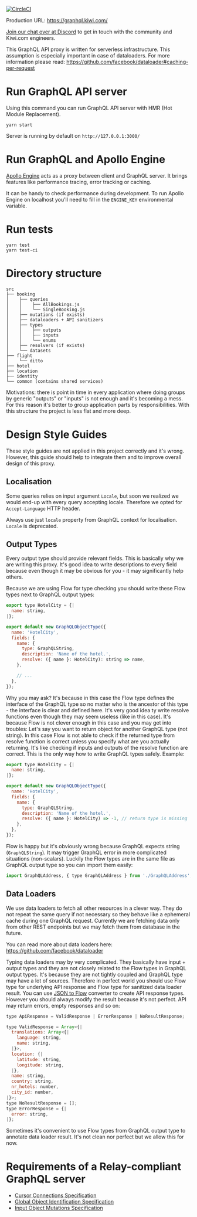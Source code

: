 [![CircleCI](https://circleci.com/gh/kiwicom/graphql/tree/master.svg?style=svg)](https://circleci.com/gh/kiwicom/graphql/tree/master)

Production URL: https://graphql.kiwi.com/

[Join our chat over at Discord](https://discord.gg/Pq2q5a5) to get in touch with the community and Kiwi.com engineers.

This GraphQL API proxy is written for serverless infrastructure. This assumption is especially important in case of dataloaders. For more information please read: https://github.com/facebook/dataloader#caching-per-request

# Run GraphQL API server

Using this command you can run GraphQL API server with HMR (Hot Module Replacement).

```
yarn start
```

Server is running by default on `http://127.0.0.1:3000/`

# Run GraphQL and Apollo Engine

[Apollo Engine](https://www.apollographql.com/engine/) acts as a proxy between
client and GraphQL server. It brings features like performance tracing, error
tracking or caching.

It can be handy to check performance during development. To run Apollo Engine
on localhost you'll need to fill in the `ENGINE_KEY` environmental variable.

# Run tests

```
yarn test
yarn test-ci
```

# Directory structure

```
src
├── booking
│    ├── queries
│    │    ├── AllBookings.js
│    │    └── SingleBooking.js
│    ├── mutations (if exists)
│    ├── dataloaders + API sanitizers
│    ├── types
│    │    ├── outputs
│    │    ├── inputs
│    │    └── enums
│    ├── resolvers (if exists)
│    └── datasets
├── flight
│    └── ditto
├── hotel
├── location
├── identity
└── common (contains shared services)
```

Motivations: there is point in time in every application where doing groups by generic "outputs" or "inputs" is not enough and it's becoming a mess. For this reason it's better to group application parts by responsibilities. With this structure the project is less flat and more deep.

# Design Style Guides

These style guides are not applied in this project correctly and it's wrong. However, this guide should help to integrate them and to improve overall design of this proxy.

## Localisation

Some queries relies on input argument `Locale`, but soon we realized we would end-up with every query accepting locale. Therefore we opted for `Accept-Language` HTTP header.

Always use just `locale` property from GraphQL context for localisation. `Locale` is deprecated.

## Output Types

Every output type should provide relevant fields. This is basically why we are writing this proxy. It's good idea to write descriptions to every field because even though it may be obvious for you - it may significantly help others.

Because we are using Flow for type checking you should write these Flow types next to GraphQL output types:

```js
export type HotelCity = {|
  name: string,
|};

export default new GraphQLObjectType({
  name: 'HotelCity',
  fields: {
    name: {
      type: GraphQLString,
      description: 'Name of the hotel.',
      resolve: ({ name }: HotelCity): string => name,
    },

    // ...
  },
});
```

Why you may ask? It's because in this case the Flow type defines the interface of the GraphQL type so no matter who is the ancestor of this type - the interface is clear and defined here. It's very good idea ty write resolve functions even though they may seem useless (like in this case). It's because Flow is not clever enough in this case and you may get into troubles: Let's say you want to return object for another GraphQL type (not string). In this case Flow is not able to check if the returned type from resolve function is correct unless you specify what are you actually returning. It's like checking if inputs and outputs of the resolve function are correct. This is the only way how to write GraphQL types safely. Example:

```js
export type HotelCity = {|
  name: string,
|};

export default new GraphQLObjectType({
  name: 'HotelCity',
  fields: {
    name: {
      type: GraphQLString,
      description: 'Name of the hotel.',
      resolve: ({ name }: HotelCity) => -1, // return type is missing
    },
  },
});
```

Flow is happy but it's obviously wrong because GraphQL expects string (`GraphQLString`). It may trigger GraphQL error in more complicated situations (non-scalars). Luckily the Flow types are in the same file as GraphQL output type so you can import them easily:

```js
import GraphQLAddress, { type GraphQLAddress } from './GraphQLAddress';
```

## Data Loaders

We use data loaders to fetch all other resources in a clever way. They do not repeat the same query if not necessary so they behave like a ephemeral cache during one GraphQL request. Currently we are fetching data only from other REST endpoints but we may fetch them from database in the future.

You can read more about data loaders here: https://github.com/facebook/dataloader

Typing data loaders may by very complicated. They basically have input + output types and they are not closely related to the Flow types in GraphQL output types. It's because they are not tightly coupled and GraphQL type may have a lot of sources. Therefore in perfect world you should use Flow type for underlying API response and Flow type for sanitized data loader result. You can use [JSON to Flow](https://transform.now.sh/json-to-flow-types/) converter to create API response types. However you should always modify the result because it's not perfect. API may return errors, empty responses and so on:

```js
type ApiResponse = ValidResponse | ErrorResponse | NoResultResponse;

type ValidResponse = Array<{|
  translations: Array<{|
    language: string,
    name: string,
  |}>,
  location: {|
    latitude: string,
    longitude: string,
  |},
  name: string,
  country: string,
  nr_hotels: number,
  city_id: number,
|}>;
type NoResultResponse = [];
type ErrorResponse = {|
  error: string,
|};
```

Sometimes it's convenient to use Flow types from GraphQL output type to annotate data loader result. It's not clean nor perfect but we allow this for now.

# Requirements of a Relay-compliant GraphQL server

- [Cursor Connections Specification](https://facebook.github.io/relay/graphql/connections.htm)
- [Global Object Identification Specification](https://facebook.github.io/relay/graphql/objectidentification.htm)
- [Input Object Mutations Specification](https://facebook.github.io/relay/graphql/mutations.htm)
